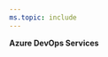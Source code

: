 ```yaml
---
ms.topic: include
---
```


**Azure DevOps Services**

<!---
<hr/>
**[Dashboards, Charts, Reports, & Widgets](/azure/devops/report/dashboards/index) | [Power BI Integration](/azure/devops/report/powerbi/index) | [Extend Analytics with OData](/azure/devops/report/extend-analytics/index)**
<hr/>

-->